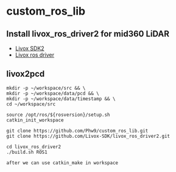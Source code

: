 # custom_ros_lib

## Install livox_ros_driver2 for mid360 LiDAR
- [Livox SDK2](https://github.com/Livox-SDK/Livox-SDK2)
- [Livox ros driver](https://github.com/Livox-SDK/livox_ros_driver2)

## livox2pcd
```
mkdir -p ~/workspace/src && \
mkdir -p ~/workspace/data/pcd && \
mkdir -p ~/workspace/data/timestamp && \
cd ~/workspace/src

source /opt/ros/${rosversion}/setup.sh
catkin_init_workspace

git clone https://github.com/Phw9/custom_ros_lib.git
git clone https://github.com/Livox-SDK/livox_ros_driver2.git

cd livox_ros_driver2
./build.sh ROS1

after we can use catkin_make in workspace
```
